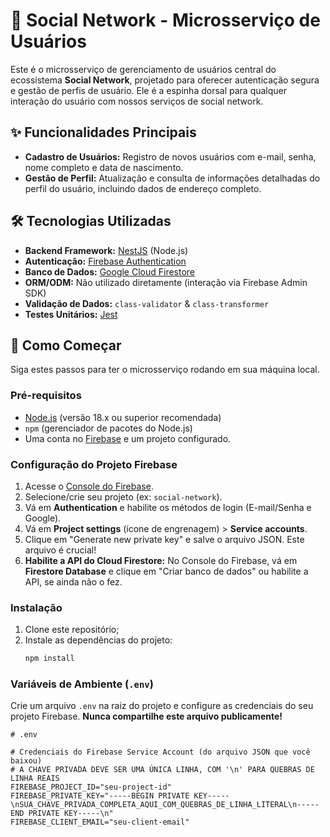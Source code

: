 # 🚀 Social Network - Microsserviço de Usuários

Este é o microsserviço de gerenciamento de usuários central do ecossistema **Social Network**, projetado para oferecer autenticação segura e gestão de perfis de usuário. Ele é a espinha dorsal para qualquer interação do usuário com nossos serviços de social network.

## ✨ Funcionalidades Principais

* **Cadastro de Usuários:** Registro de novos usuários com e-mail, senha, nome completo e data de nascimento.
* **Gestão de Perfil:** Atualização e consulta de informações detalhadas do perfil do usuário, incluindo dados de endereço completo.

## 🛠️ Tecnologias Utilizadas

* **Backend Framework:** [NestJS](https://nestjs.com/) (Node.js)
* **Autenticação:** [Firebase Authentication](https://firebase.google.com/docs/auth)
* **Banco de Dados:** [Google Cloud Firestore](https://firebase.google.com/docs/firestore)
* **ORM/ODM:** Não utilizado diretamente (interação via Firebase Admin SDK)
* **Validação de Dados:** `class-validator` & `class-transformer`
* **Testes Unitários:** [Jest](https://jestjs.io/)

## 🚀 Como Começar

Siga estes passos para ter o microsserviço rodando em sua máquina local.

### Pré-requisitos

* [Node.js](https://nodejs.org/en/download/) (versão 18.x ou superior recomendada)
* `npm` (gerenciador de pacotes do Node.js)
* Uma conta no [Firebase](https://firebase.google.com/) e um projeto configurado.

### Configuração do Projeto Firebase

1.  Acesse o [Console do Firebase](https://console.firebase.google.com/).
2.  Selecione/crie seu projeto (ex: `social-network`).
3.  Vá em **Authentication** e habilite os métodos de login (E-mail/Senha e Google).
4.  Vá em **Project settings** (ícone de engrenagem) > **Service accounts**.
5.  Clique em "Generate new private key" e salve o arquivo JSON. Este arquivo é crucial!
6.  **Habilite a API do Cloud Firestore:** No Console do Firebase, vá em **Firestore Database** e clique em "Criar banco de dados" ou habilite a API, se ainda não o fez.

### Instalação

1.  Clone este repositório;
2.  Instale as dependências do projeto:
    ```bash
    npm install
    ```

### Variáveis de Ambiente (`.env`)

Crie um arquivo `.env` na raiz do projeto e configure as credenciais do seu projeto Firebase. **Nunca compartilhe este arquivo publicamente!**

```dotenv
# .env

# Credenciais do Firebase Service Account (do arquivo JSON que você baixou)
# A CHAVE PRIVADA DEVE SER UMA ÚNICA LINHA, COM '\n' PARA QUEBRAS DE LINHA REAIS
FIREBASE_PROJECT_ID="seu-project-id"
FIREBASE_PRIVATE_KEY="-----BEGIN PRIVATE KEY-----\nSUA_CHAVE_PRIVADA_COMPLETA_AQUI_COM_QUEBRAS_DE_LINHA_LITERAL\n-----END PRIVATE KEY-----\n"
FIREBASE_CLIENT_EMAIL="seu-client-email"
